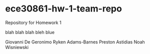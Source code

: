 # ece30861-hw-1-team-repo
Repository for Homework 1

blah blah blah bleh blue

Giovanni De Geronimo
Ryken Adams-Barnes
Preston Astidias
Noah Wisniewski